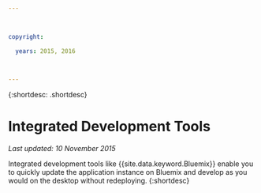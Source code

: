 ```yaml
---

 

copyright:

  years: 2015, 2016

 

---
```


{:shortdesc: .shortdesc}

# Integrated Development Tools

*Last updated: 10 November 2015*


Integrated development tools like {{site.data.keyword.Bluemix}} enable you to quickly update the application instance on Bluemix and develop as you would on the desktop without redeploying.
{:shortdesc}

